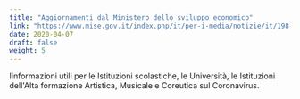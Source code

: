 ```yaml
---
title: "Aggiornamenti dal Ministero dello sviluppo economico"
link: "https://www.mise.gov.it/index.php/it/per-i-media/notizie/it/198-notizie-stampa/2040864-nuovo-coronavirus-aggiornamenti"
date: 2020-04-07
draft: false
weight: 5
---
```


Iinformazioni utili per le Istituzioni scolastiche, le Università, le Istituzioni dell'Alta formazione Artistica, Musicale e Coreutica sul Coronavirus.